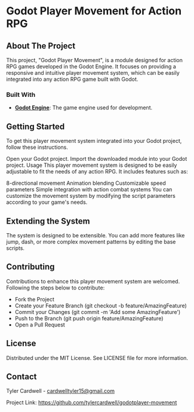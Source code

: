 # Godot Player Movement for Action RPG

## About The Project

This project, "Godot Player Movement", is a module designed for action RPG games developed in the Godot Engine. It focuses on providing a responsive and intuitive player movement system, which can be easily integrated into any action RPG game built with Godot.

### Built With

- **[Godot Engine](https://godotengine.org/)**: The game engine used for development.

## Getting Started

To get this player movement system integrated into your Godot project, follow these instructions.

Open your Godot project.
Import the downloaded module into your Godot project.
Usage
This player movement system is designed to be easily adjustable to fit the needs of any action RPG. It includes features such as:

8-directional movement
Animation blending
Customizable speed parameters
Simple integration with action combat systems
You can customize the movement system by modifying the script parameters according to your game's needs.

## Extending the System
The system is designed to be extensible. You can add more features like jump, dash, or more complex movement patterns by editing the base scripts.

## Contributing
Contributions to enhance this player movement system are welcomed. Following the steps below to contribute:

* Fork the Project
* Create your Feature Branch (git checkout -b feature/AmazingFeature)
* Commit your Changes (git commit -m 'Add some AmazingFeature')
* Push to the Branch (git push origin feature/AmazingFeature)
* Open a Pull Request

## License
Distributed under the MIT License. See LICENSE file for more information.

## Contact
Tyler Cardwell - cardwelltyler15@gmail.com

Project Link: https://github.com/tylercardwell/godotplayer-movement
